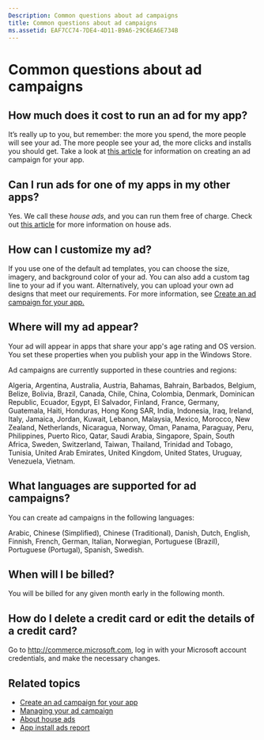 ```yaml
---
Description: Common questions about ad campaigns
title: Common questions about ad campaigns
ms.assetid: EAF7CC74-7DE4-4D11-B9A6-29C6EA6E734B
---
```


# Common questions about ad campaigns


## How much does it cost to run an ad for my app?


It’s really up to you, but remember: the more you spend, the more people will see your ad. The more people see your ad, the more clicks and installs you should get. Take a look at [this article](create-an-ad-campaign-for-your-app.md) for information on creating an ad campaign for your app.

## Can I run ads for one of my apps in my other apps?


Yes. We call these *house ads*, and you can run them free of charge. Check out [this article](about-house-ads.md) for more information on house ads.

## How can I customize my ad?


If you use one of the default ad templates, you can choose the size, imagery, and background color of your ad. You can also add a custom tag line to your ad if you want. Alternatively, you can upload your own ad designs that meet our requirements. For more information, see [Create an ad campaign for your app.](create-an-ad-campaign-for-your-app.md)

## Where will my ad appear?


Your ad will appear in apps that share your app's age rating and OS version. You set these properties when you publish your app in the Windows Store.

Ad campaigns are currently supported in these countries and regions:

Algeria, Argentina, Australia, Austria, Bahamas, Bahrain, Barbados, Belgium, Belize, Bolivia, Brazil, Canada, Chile, China, Colombia, Denmark, Dominican Republic, Ecuador, Egypt, El Salvador, Finland, France, Germany, Guatemala, Haiti, Honduras, Hong Kong SAR, India, Indonesia, Iraq, Ireland, Italy, Jamaica, Jordan, Kuwait, Lebanon, Malaysia, Mexico, Morocco, New Zealand, Netherlands, Nicaragua, Norway, Oman, Panama, Paraguay, Peru, Philippines, Puerto Rico, Qatar, Saudi Arabia, Singapore, Spain, South Africa, Sweden, Switzerland, Taiwan, Thailand, Trinidad and Tobago, Tunisia, United Arab Emirates, United Kingdom, United States, Uruguay, Venezuela, Vietnam.

## What languages are supported for ad campaigns?


You can create ad campaigns in the following languages:

Arabic, Chinese (Simplified), Chinese (Traditional), Danish, Dutch, English, Finnish, French, German, Italian, Norwegian, Portuguese (Brazil), Portuguese (Portugal), Spanish, Swedish.

## When will I be billed?


You will be billed for any given month early in the following month.

## How do I delete a credit card or edit the details of a credit card?


Go to <http://commerce.microsoft.com>, log in with your Microsoft account credentials, and make the necessary changes.

## Related topics

* [Create an ad campaign for your app](create-an-ad-campaign-for-your-app.md)
* [Managing your ad campaign](managing-your-ad-campaign.md)
* [About house ads](about-house-ads.md)
* [App install ads report](app-install-ads-reports.md)



<!--HONumber=Mar16_HO2-->


